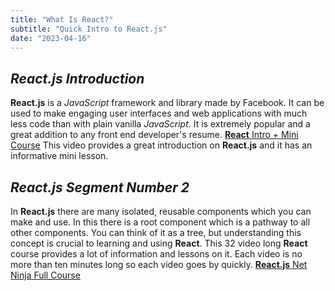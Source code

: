```yaml
---
title: "What Is React?"
subtitle: "Quick Intro to React.js"
date: "2023-04-16"
---
```


## ***React.js Introduction***
**React.js** is a *JavaScript* framework and library made by Facebook. It can be used to make engaging user interfaces and web applications with much less code than with plain vanilla *JavaScript*. It is extremely popular and a great addition to any front end developer's resume. [**React** Intro + Mini Course](https://www.youtube.com/watch?v=N3AkSS5hXMA) This video provides a great introduction on **React.js** and it has an informative mini lesson. 
## ***React.js Segment Number 2***
In **React.js** there are many isolated, reusable components which you can make and use. In this there is a root component which is a pathway to all other components. You can think of it as a tree, but understanding this concept is crucial to learning and using **React**. This 32 video long **React** course provides a lot of information and lessons on it. Each video is no more than ten minutes long so each video goes by quickly. [**React.js** Net Ninja Full Course](https://www.youtube.com/watch?v=j942wKiXFu8&list=PL4cUxeGkcC9gZD-Tvwfod2gaISzfRiP9d&index=1)
